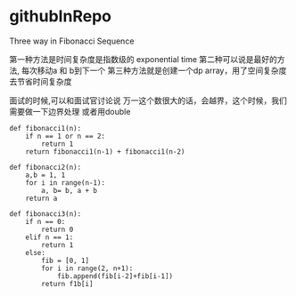 # githubInRepo

Three way in Fibonacci Sequence

第一种方法是时间复杂度是指数级的 exponential time
第二种可以说是最好的方法, 每次移动a 和 b到下一个
第三种方法就是创建一个dp array，用了空间复杂度去节省时间复杂度

面试的时候,可以和面试官讨论说 万一这个数很大的话，会越界，这个时候，我们需要做一下边界处理
或者用double

```
def fibonacci1(n):
	if n == 1 or n == 2:
   		return 1
    return fibonacci1(n-1) + fibonacci1(n-2)

def fibonacci2(n):
	a,b = 1, 1
    for i in range(n-1):
		a, b= b, a + b
    return a

def fibonacci3(n):
	if n == 0:
    	return 0
    elif n == 1:
    	return 1
    else:
    	fib = [0, 1]
        for i in range(2, n+1):
        	fib.append(fib[i-2]+fib[i-1])
        return f1b[i]
        
```

